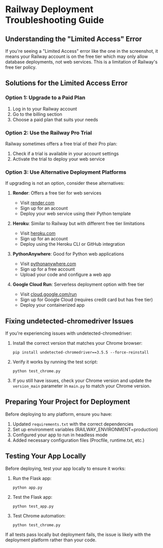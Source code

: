 # Railway Deployment Troubleshooting Guide

## Understanding the "Limited Access" Error

If you're seeing a "Limited Access" error like the one in the screenshot, it means your Railway account is on the free tier which may only allow database deployments, not web services. This is a limitation of Railway's free tier policy.

## Solutions for the Limited Access Error

### Option 1: Upgrade to a Paid Plan

1. Log in to your Railway account
2. Go to the billing section
3. Choose a paid plan that suits your needs

### Option 2: Use the Railway Pro Trial

Railway sometimes offers a free trial of their Pro plan:

1. Check if a trial is available in your account settings
2. Activate the trial to deploy your web service

### Option 3: Use Alternative Deployment Platforms

If upgrading is not an option, consider these alternatives:

1. **Render**: Offers a free tier for web services
   - Visit [render.com](https://render.com)
   - Sign up for an account
   - Deploy your web service using their Python template

2. **Heroku**: Similar to Railway but with different free tier limitations
   - Visit [heroku.com](https://heroku.com)
   - Sign up for an account
   - Deploy using the Heroku CLI or GitHub integration

3. **PythonAnywhere**: Good for Python web applications
   - Visit [pythonanywhere.com](https://pythonanywhere.com)
   - Sign up for a free account
   - Upload your code and configure a web app

4. **Google Cloud Run**: Serverless deployment option with free tier
   - Visit [cloud.google.com/run](https://cloud.google.com/run)
   - Sign up for Google Cloud (requires credit card but has free tier)
   - Deploy your containerized app

## Fixing undetected-chromedriver Issues

If you're experiencing issues with undetected-chromedriver:

1. Install the correct version that matches your Chrome browser:
   ```
   pip install undetected-chromedriver==3.5.5 --force-reinstall
   ```

2. Verify it works by running the test script:
   ```
   python test_chrome.py
   ```

3. If you still have issues, check your Chrome version and update the `version_main` parameter in `main.py` to match your Chrome version.

## Preparing Your Project for Deployment

Before deploying to any platform, ensure you have:

1. Updated `requirements.txt` with the correct dependencies
2. Set up environment variables (RAILWAY_ENVIRONMENT=production)
3. Configured your app to run in headless mode
4. Added necessary configuration files (Procfile, runtime.txt, etc.)

## Testing Your App Locally

Before deploying, test your app locally to ensure it works:

1. Run the Flask app:
   ```
   python app.py
   ```

2. Test the Flask app:
   ```
   python test_app.py
   ```

3. Test Chrome automation:
   ```
   python test_chrome.py
   ```

If all tests pass locally but deployment fails, the issue is likely with the deployment platform rather than your code.